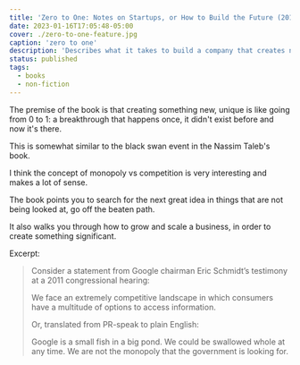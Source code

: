 ```yaml
---
title: 'Zero to One: Notes on Startups, or How to Build the Future (2014)'
date: 2023-01-16T17:05:48-05:00
cover: ./zero-to-one-feature.jpg
caption: 'zero to one'
description: 'Describes what it takes to build a company that creates new industries or products that may change the world.'
status: published
tags:
  - books
  - non-fiction
---
```


The premise of the book is that creating something new, unique is like going from 0 to 1: a breakthrough that happens once, it didn't exist before and now it's there.

This is somewhat similar to the black swan event in the Nassim Taleb's book.

I think the concept of monopoly vs competition is very interesting and makes a lot of sense.

The book points you to search for the next great idea in things that are not being looked at, go off the beaten path.

It also walks you through how to grow and scale a business, in order to create something significant.

Excerpt:

> Consider a statement from Google chairman Eric Schmidt’s testimony at a 2011 congressional hearing:
>
> We face an extremely competitive landscape in which consumers have a multitude of options to access information.
>
> Or, translated from PR-speak to plain English:
>
> Google is a small fish in a big pond. We could be swallowed whole at any time. We are not the monopoly that the government is looking for.
